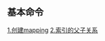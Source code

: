## 基本命令

[1.创建mapping](https://github.com/yueyuanyang/knowledge/tree/master/elasticsearch/operation/commandLines/part1.md)
[2.索引的父子关系](https://github.com/yueyuanyang/knowledge/tree/master/elasticsearch/operation/commandLines/part2.md)
